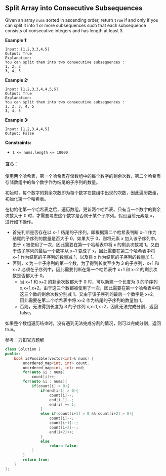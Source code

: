 ## Split Array into Consecutive Subsequences

Given an array `nums` sorted in ascending order, return `true` if and only if you can split it into 1 or more subsequences such that each subsequence consists of consecutive integers and has length at least 3.

**Example 1:**

```
Input: [1,2,3,3,4,5]
Output: True
Explanation:
You can split them into two consecutive subsequences : 
1, 2, 3
3, 4, 5
```

**Example 2:**

```
Input: [1,2,3,3,4,4,5,5]
Output: True
Explanation:
You can split them into two consecutive subsequences : 
1, 2, 3, 4, 5
3, 4, 5
```

**Example 3:**

```
Input: [1,2,3,4,4,5]
Output: False
```

**Constraints:**

- `1 <= nums.length <= 10000`

#### 贪心：

使用两个哈希表，第一个哈希表存储数组中的每个数字的剩余次数，第二个哈希表存储数组中的每个数字作为结尾的子序列的数量。

初始时，每个数字的剩余次数即为每个数字在数组中出现的次数，因此遍历数组，初始化第一个哈希表。

在初始化第一个哈希表之后，遍历数组，更新两个哈希表。只有当一个数字的剩余次数大于 0 时，才需要考虑这个数字是否属于某个子序列。假设当前元素是 x，进行如下操作。

- 首先判断是否存在以 x−1 结尾的子序列，即根据第二个哈希表判断 x−1 作为结尾的子序列的数量是否大于 0，如果大于 0，则将元素 x 加入该子序列中。由于 x 被使用了一次，因此需要在第一个哈希表中将 x 的剩余次数减 1。又由于该子序列的最后一个数字从 x−1 变成了 x，因此需要在第二个哈希表中将 x−1 作为结尾的子序列的数量减 1，以及将 x 作为结尾的子序列的数量加 1。
- 否则，x 为一个子序列的第一个数，为了得到长度至少为 3 的子序列，x+1 和 x+2 必须在子序列中，因此需要判断在第一个哈希表中 x+1 和 x+2 的剩余次数是否都大于 0。
  - 当 x+1 和 x+2 的剩余次数都大于 0 时，可以新建一个长度为 3 的子序列 x,x+1,x+2。由于这三个数都被使用了一次，因此需要在第一个哈希表中将这三个数的剩余次数分别减 1。又由于该子序列的最后一个数字是 x+2，因此需要在第二个哈希表中将 x+2 作为结尾的子序列的数量加 1。
  - 否则，无法得到长度为 3 的子序列 x,x+1,x+2，因此无法完成分割，返回 false。

如果整个数组遍历结束时，没有遇到无法完成分割的情况，则可以完成分割，返回 true。

参考：力扣官方题解

```c++
class Solution {
public:
    bool isPossible(vector<int>& nums) {
        unordered_map<int, int> count;
        unordered_map<int, int> end;
        for(auto &i : nums)
            count[i]++;
        for(auto &i : nums){
            if(count[i] > 0){
                if(end[i-1] > 0){
                    count[i]--;
                    end[i-1]--;
                    end[i] += 1;
                }
                else if(count[i+1] > 0 && count[i+2] > 0){
                    count[i]--;
                    count[i+1]--;
                    count[i+2]--;
                    end[i+2]++;
                }
                else
                    return false;
            }
        }
        return true;
    }
};
```

